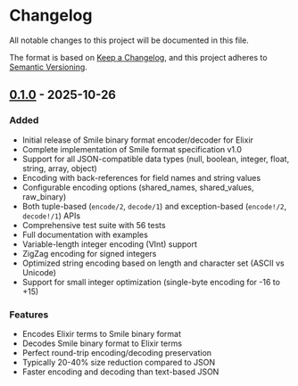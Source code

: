 # Changelog

All notable changes to this project will be documented in this file.

The format is based on [Keep a Changelog](https://keepachangelog.com/en/1.0.0/),
and this project adheres to [Semantic Versioning](https://semver.org/spec/v2.0.0.html).

## [0.1.0] - 2025-10-26

### Added

- Initial release of Smile binary format encoder/decoder for Elixir
- Complete implementation of Smile format specification v1.0
- Support for all JSON-compatible data types (null, boolean, integer, float, string, array, object)
- Encoding with back-references for field names and string values
- Configurable encoding options (shared_names, shared_values, raw_binary)
- Both tuple-based (`encode/2`, `decode/1`) and exception-based (`encode!/2`, `decode!/1`) APIs
- Comprehensive test suite with 56 tests
- Full documentation with examples
- Variable-length integer encoding (VInt) support
- ZigZag encoding for signed integers
- Optimized string encoding based on length and character set (ASCII vs Unicode)
- Support for small integer optimization (single-byte encoding for -16 to +15)

### Features

- Encodes Elixir terms to Smile binary format
- Decodes Smile binary format to Elixir terms
- Perfect round-trip encoding/decoding preservation
- Typically 20-40% size reduction compared to JSON
- Faster encoding and decoding than text-based JSON

[0.1.0]: https://github.com/thanos/smile/releases/tag/v0.1.0

